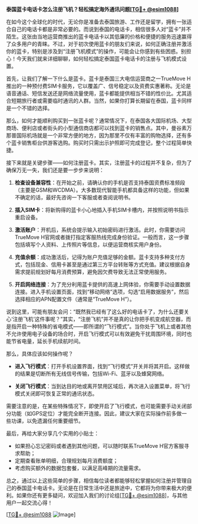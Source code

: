 **泰国蓝卡电话卡怎么注册飞机？轻松搞定海外通讯问题[[TG💪+ @esim1088](https://t.me/s/esim1088)]**

在如今这个全球化的时代，无论你是准备去泰国旅游、工作还是留学，拥有一张适合自己的电话卡都是非常必要的。而说到泰国的电话卡，相信很多人对“蓝卡”并不陌生。这张由当地运营商推出的蓝卡电话卡以其低廉的价格和便捷的服务迅速赢得了众多用户的青睐。不过，对于初次使用蓝卡的朋友们来说，如何正确注册并激活你的蓝卡，特别是涉及到“注册飞机模式”的操作，可能会让你感到有些困惑。别担心！今天我们就来详细聊聊，如何轻松搞定泰国蓝卡电话卡的注册与飞机模式设置。

首先，让我们了解一下什么是蓝卡。蓝卡是泰国三大电信运营商之一TrueMove H推出的一种预付费SIM卡服务，它以覆盖广、信号稳定以及资费实惠著称。无论是语音通话、短信发送还是网络流量使用，蓝卡都能提供相当不错的性价比。尤其适合短期旅行者或需要临时通讯的人群。当然，如果你打算长期留在泰国，蓝卡同样是一个不错的选择。

那么，如何才能顺利购买到一张蓝卡呢？通常情况下，在泰国各大国际机场、大型商场、便利店或者街头的小型通信商店都可以找到蓝卡的销售点。其中，曼谷素万那普国际机场就是一个非常方便的地方，因为那里不仅有丰富的购物选择，还有多个蓝卡销售柜台供游客选购。购买时只需出示护照即可完成登记，整个过程简单快捷。

接下来就是关键步骤——如何注册蓝卡。其实，注册蓝卡的过程并不复杂，但为了确保万无一失，我们还是要一步步来说明：

1. **检查设备兼容性**：在开始之前，请确认你的手机是否支持泰国资费标准频段（主要是GSM和WCDMA）。大多数现代智能手机都具备这样的功能，但如果不确定的话，最好先咨询一下客服或者查阅说明书。

2. **插入SIM卡**：将新购得的蓝卡小心地插入手机SIM卡槽内，并按照说明书指示重启设备。

3. **激活账户**：开机后，系统会提示输入初始密码进行激活。此时，你需要访问TrueMove H官网或者拨打指定客服热线完成身份验证。一般而言，这一步骤包括填写个人资料、上传照片等信息，以便运营商核实用户身份。

4. **充值余额**：成功激活后，记得为账户充值足够的金额。蓝卡支持多种支付方式，包括现金、信用卡甚至是通过第三方平台转账等方式充值。建议根据自身需求提前规划好每月消费预算，避免因欠费导致无法正常使用服务。

5. **开启网络连接**：为了充分利用蓝卡提供的高速上网体验，你需要手动设置数据连接。进入手机设置页面，找到“移动网络”选项，勾选“启用数据服务”，然后选择相应的APN配置文件（通常是“TrueMove H”）。

说到这里，可能有朋友会问：“既然我已经有了这么好的电话卡了，为什么还要关心‘注册飞机’这件事呢？”其实，“注册飞机”并不是真的让你把手机变成航空器，而是指开启一种特殊的省电模式——即所谓的“飞行模式”。当你处于飞机上或者其他不允许使用电子设备的场合时，开启飞行模式可以有效避免干扰周围环境，同时也能节省电量，延长手机续航时间。

那么，具体应该如何操作呢？

- **进入飞行模式**：打开手机设置界面，找到“飞行模式”开关并将其开启。这样做的结果是切断所有无线信号传输，包括Wi-Fi、蓝牙以及蜂窝网络。
  
- **关闭飞行模式**：当到达目的地或离开禁用区域后，再次进入设置菜单，将飞行模式关闭即可恢复正常的通讯状态。

需要注意的是，在某些特殊情况下，即使开启了飞行模式，也可能需要手动关闭部分功能（如GPS定位）才能完全断开连接。因此，建议大家在实际操作前多做一些功课，以免遗漏任何重要细节。

最后，再给大家分享几个实用的小贴士：
- 如果担心忘记密码或者遇到其他问题，可以随时联系TrueMove H官方客服寻求帮助；
- 定期查看账单明细，合理规划每月消费额度；
- 考虑购买额外的数据包套餐，以满足高峰期的流量需求。

总之，通过以上这些简单的步骤，相信每位读者都能够轻松掌握如何注册并管理自己的泰国蓝卡电话卡。无论是在日常生活中还是旅途中，它都将为你带来极大的便利。如果你还有更多疑问，欢迎加入我们的讨论组[[TG💪+ @esim1088](https://t.me/s/esim1088)]，与其他用户一起交流心得！

[[TG💪+ @esim1088](https://t.me/s/esim1088) ![Image](https://i.postimg.cc/4NQfJmqS/Snipaste-2025-05-13-00-14-12.png)]